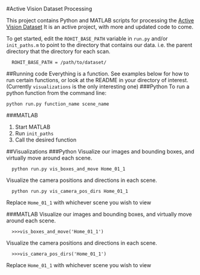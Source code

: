 #Active Vision Dataset Processing

This project contains Python and MATLAB scripts for processing the
 [Active Vision Dataset](http://cs.unc.edu/~ammirato/active_vision_dataset_website/index.html)
It is an active project, with more and updated code to come.


To get started, edit the `ROHIT_BASE_PATH` variable in `run.py` and/or `init_paths.m`
to point to the directory that contains our data. i.e. the parent directory 
that the directory for each scan.

```
  ROHIT_BASE_PATH = /path/to/dataset/
```

##Running code
Everything is a function. See examples below
for how to run certain functions, or look at the README
in your directory of interest. (Currently `visualizations` 
is the only interesting one)
###Python
To run a python function from the command line:
  ```
  python run.py function_name scene_name
  ```

###MATLAB
1. Start MATLAB
2. Run `init_paths`
3. Call the desired function

##Visualizations
###Python
  Visualize our images and bounding boxes, and virtually move around each scene.
  ```
    python run.py vis_boxes_and_move Home_01_1 
  ``` 
  Visualize the camera positions and directions in each scene.
  ```
    python run.py vis_camera_pos_dirs Home_01_1 
  ``` 

 Replace `Home_01_1` with whichever scene you wish to view 


###MATLAB
  Visualize our images and bounding boxes, and virtually move around each scene.
  ```
    >>>vis_boxes_and_move('Home_01_1')
  ``` 
  Visualize the camera positions and directions in each scene.
  ```
    >>>vis_camera_pos_dirs('Home_01_1')
  ``` 

 Replace `Home_01_1` with whichever scene you wish to view 
  


